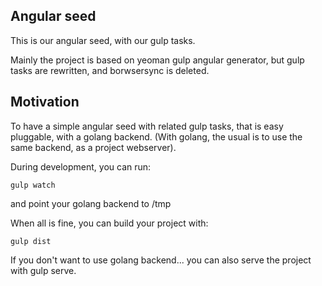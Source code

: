 

## Angular seed

This is our angular seed, with our gulp tasks.

Mainly the project is based on yeoman gulp angular generator, but gulp tasks
are rewritten, and borwsersync is deleted.


## Motivation

To have a simple angular seed with related gulp tasks, that is easy pluggable, 
with a golang backend. (With golang, the usual is to use the same backend, as
a project webserver).

During development, you can run:

```gulp watch```

and point your golang backend to /tmp

When all is fine, you can build your project with:

```gulp dist```


If you don't want to use  golang backend... you can also serve the project
with gulp serve.
